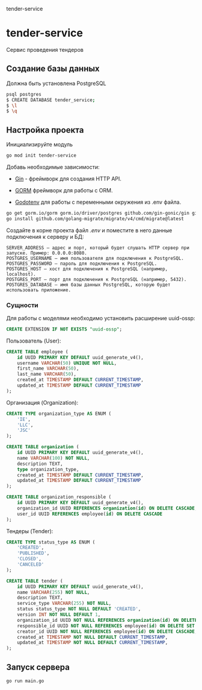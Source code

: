 tender-service

# tender-service

Сервис проведения тендеров

## Создание базы данных
Должна быть установлена PostgreSQL

```bash
psql postgres
$ CREATE DATABASE tender_service;
$ \l
$ \q
```

## Настройка проекта
Инициализируйте модуль

```bash
go mod init tender-service
```

Добавь необходимые зависимости:

- [Gin](https://gin-gonic.com/docs/) - фреймворк для создания HTTP API.

- [GORM](https://gorm.io/docs/) фреймворк для работы с ORM.

- [Godotenv](https://github.com/joho/godotenv) для работы с переменными окружения из .env файла.


```bash
go get gorm.io/gorm gorm.io/driver/postgres github.com/gin-gonic/gin github.com/joho/godotenv
go install github.com/golang-migrate/migrate/v4/cmd/migrate@latest
```

Создайте в корне проекта файл *.env* и поместите в него данные подключения к серверу и БД:

```
SERVER_ADDRESS — адрес и порт, который будет слушать HTTP сервер при запуске. Пример: 0.0.0.0:8080.
POSTGRES_USERNAME — имя пользователя для подключения к PostgreSQL.
POSTGRES_PASSWORD — пароль для подключения к PostgreSQL.
POSTGRES_HOST — хост для подключения к PostgreSQL (например, localhost).
POSTGRES_PORT — порт для подключения к PostgreSQL (например, 5432).
POSTGRES_DATABASE — имя базы данных PostgreSQL, которую будет использовать приложение.
```

### Сущности

Для работы с моделями необходимо установить расширение uuid-ossp:

```sql
CREATE EXTENSION IF NOT EXISTS "uuid-ossp";
```

Пользователь (User):

```sql
CREATE TABLE employee (
    id UUID PRIMARY KEY DEFAULT uuid_generate_v4(),
    username VARCHAR(50) UNIQUE NOT NULL,
    first_name VARCHAR(50),
    last_name VARCHAR(50),
    created_at TIMESTAMP DEFAULT CURRENT_TIMESTAMP,
    updated_at TIMESTAMP DEFAULT CURRENT_TIMESTAMP
);
```

Организация (Organization):

```sql
CREATE TYPE organization_type AS ENUM (
    'IE',
    'LLC',
    'JSC'
);

CREATE TABLE organization (
    id UUID PRIMARY KEY DEFAULT uuid_generate_v4(),
    name VARCHAR(100) NOT NULL,
    description TEXT,
    type organization_type,
    created_at TIMESTAMP DEFAULT CURRENT_TIMESTAMP,
    updated_at TIMESTAMP DEFAULT CURRENT_TIMESTAMP
);

CREATE TABLE organization_responsible (
    id UUID PRIMARY KEY DEFAULT uuid_generate_v4(),
    organization_id UUID REFERENCES organization(id) ON DELETE CASCADE,
    user_id UUID REFERENCES employee(id) ON DELETE CASCADE
);
```

Тендеры (Tender):

```sql
CREATE TYPE status_type AS ENUM (
    'CREATED',
    'PUBLISHED',
    'CLOSED', 
    'CANCELED'
);

CREATE TABLE tender (
    id UUID PRIMARY KEY DEFAULT uuid_generate_v4(),
    name VARCHAR(255) NOT NULL,
    description TEXT,
    service_type VARCHAR(255) NOT NULL,
    status status_type NOT NULL DEFAULT 'CREATED',
    version INT NOT NULL DEFAULT 1,
    organization_id UUID NOT NULL REFERENCES organization(id) ON DELETE CASCADE,
    responsible_id UUID NOT NULL REFERENCES employee(id) ON DELETE SET NULL,
    creator_id UUID NOT NULL REFERENCES employee(id) ON DELETE CASCADE,
    created_at TIMESTAMP NOT NULL DEFAULT CURRENT_TIMESTAMP,
    updated_at TIMESTAMP NOT NULL DEFAULT CURRENT_TIMESTAMP,
);
```
## Запуск сервера

```bash
go run main.go
```
